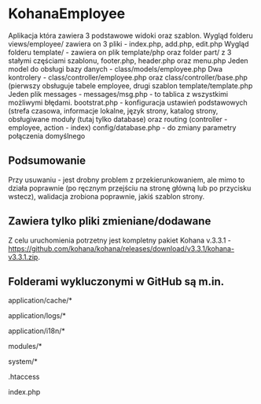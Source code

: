 KohanaEmployee
==============

Aplikacja która zawiera 3 podstawowe widoki oraz szablon. 
Wygląd folderu views/employee/ zawiera on 3 pliki - index.php, add.php, edit.php
Wygląd folderu template/ - zawiera on plik template/php oraz folder part/ z 3 stałymi częściami szablonu, footer.php, header.php oraz menu.php
Jeden model do obsługi bazy danych - class/models/employee.php
Dwa kontrolery - class/controller/employee.php oraz class/controller/base.php (pierwszy obsługuje tabele employee, drugi szablon template/template.php
Jeden plik messages - messages/msg.php - to tablica z wszystkimi możliwymi błędami.
bootstrat.php - konfiguracja ustawień podstawowych (strefa czasowa, informacje lokalne, język strony, katalog strony, obsługiwane moduły (tutaj tylko database) oraz routing (controller - employee, action - index)
config/database.php - do zmiany parametry połączenia domyślnego

Podsumowanie
---
Przy usuwaniu - jest drobny problem z przekierunkowaniem, ale mimo to działa poprawnie (po ręcznym przejściu na stronę główną lub po przycisku wstecz), walidacja zrobiona poprawnie, jakiś szablon strony.

Zawiera tylko pliki zmieniane/dodawane
---
Z celu uruchomienia potrzetny jest kompletny pakiet Kohana v.3.3.1 - https://github.com/kohana/kohana/releases/download/v3.3.1/kohana-v3.3.1.zip. 

Folderami wykluczonymi w GitHub są m.in.
---

application/cache/*

application/logs/*

application/i18n/*

modules/*

system/*

.htaccess

index.php

